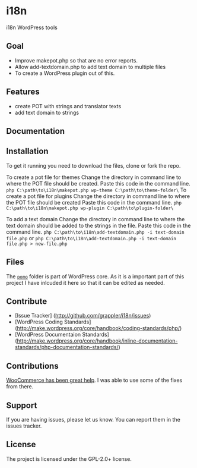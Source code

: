 i18n
====

i18n WordPress tools

Goal
--------

- Improve makepot.php so that are no error reports.
- Allow add-textdomain.php to add text domain to multiple files
- To create a WordPress plugin out of this.

Features
--------

- create POT with strings and translator texts
- add text domain to strings

Documentation
-------------

Installation
------------

To get it running you need to download the files, clone or fork the repo.

To create a pot file for themes
Change the directory in command line to where the POT file should be created.
Paste this code in the command line.
```php C:\path\to\i18n\makepot.php wp-theme C:\path\to\theme-folder\```
To create a pot file for plugins
Change the directory in command line to where the POT file should be created
Paste this code in the command line.
```php C:\path\to\i18n\makepot.php wp-plugin C:\path\to\plugin-folder\```

To add a text domain
Change the directory in command line to where the text domain should be added to the strings in the file.
Paste this code in the command line.
```php C:\path\to\i18n\add-textdomain.php -i text-domain file.php```
or
```php C:\path\to\i18n\add-textdomain.php -i text-domain file.php > new-file.php```

Files
-----

The [`pomo`](https://github.com/WordPress/WordPress/tree/master/wp-includes/pomo) folder is part of WordPress core. As it is a important part of this project I have inlcuded it here so that it can be edited as needed.

Contribute
----------

- [Issue Tracker] (http://github.com/grappler/i18n/issues)
- [WordPress Coding Standards] (http://make.wordpress.org/core/handbook/coding-standards/php/)
- [WordPress Documentaion Standards] (http://make.wordpress.org/core/handbook/inline-documentation-standards/php-documentation-standards/)

Contributions
-------------

[WooCommerce has been great help](https://github.com/woothemes/woocommerce/tree/master/i18n/makepot). I was able to use some of the fixes from there.

Support
-------

If you are having issues, please let us know.
You can report them in the issues tracker.

License
-------

The project is licensed under the GPL-2.0+ license.
